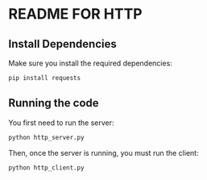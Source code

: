 # README FOR HTTP

## Install Dependencies

Make sure you install the required dependencies:

```bash
pip install requests
```

## Running the code

You first need to run the server:

```bash
python http_server.py
```

Then, once the server is running, you must run the client:

```bash
python http_client.py
```
